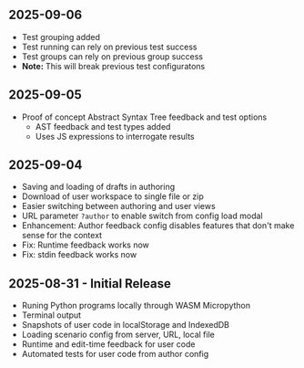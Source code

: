 ## 2025-09-06
- Test grouping added
- Test running can rely on previous test success
- Test groups can rely on previous group success
- **Note:** This will break previous test configuratons

## 2025-09-05
- Proof of concept Abstract Syntax Tree feedback and test options
  - AST feedback and test types added
  - Uses JS expressions to interrogate results

## 2025-09-04
- Saving and loading of drafts in authoring
- Download of user workspace to single file or zip
- Easier switching between authoring and user views
- URL parameter `?author` to enable switch from config load modal
- Enhancement: Author feedback config disables features that don't make sense for the context
- Fix: Runtime feedback works now
- Fix: stdin feedback works now

## 2025-08-31 - Initial Release
- Runing Python programs locally through WASM Micropython
- Terminal output
- Snapshots of user code in localStorage and IndexedDB
- Loading scenario config from server, URL, local file
- Runtime and edit-time feedback for user code
- Automated tests for user code from author config